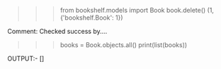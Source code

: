 >>> from bookshelf.models import Book
>>> book.delete()
(1, {'bookshelf.Book': 1})

Comment: Checked success by....
>>> books = Book.objects.all()
>>> print(list(books))

OUTPUT:- []